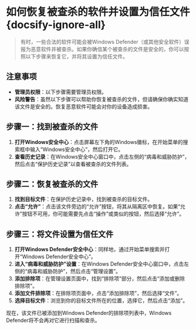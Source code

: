 # 如何恢复被查杀的软件并设置为信任文件 {docsify-ignore-all}

>有时，一些合法的软件可能会被Windows Defender（或其他安全软件）误报为恶意软件并被查杀。如果你确信某个被查杀的文件是安全的，你可以按照以下步骤来恢复它，并将其设置为信任文件。

## 注意事项

- &zwnj;**管理员权限**&zwnj;：以下步骤需要管理员权限。
- &zwnj;**风险警告**&zwnj;：虽然以下步骤可以帮助你恢复被查杀的文件，但请确保你确实知道该文件是安全的。恢复恶意软件可能会对你的设备造成损害。

## 步骤一：找到被查杀的文件

1. &zwnj;**打开Windows安全中心**&zwnj;：点击屏幕左下角的Windows徽标，在开始菜单的搜索框中输入“Windows安全中心”，然后打开它。
2. &zwnj;**查看历史记录**&zwnj;：在Windows安全中心窗口中，点击左侧的“病毒和威胁防护”，然后点击“保护历史记录”以查看被查杀的文件列表。

## 步骤二：恢复被查杀的文件

1. &zwnj;**找到目标文件**&zwnj;：在保护历史记录中，找到被查杀的目标文件。
2. &zwnj;**点击“允许”**&zwnj;：点击该文件旁边的“允许”按钮，将其从隔离区中恢复。如果“允许”按钮不可用，你可能需要先点击“操作”或类似的按钮，然后选择“允许”。

## 步骤三：将文件设置为信任文件

1. &zwnj;**打开Windows Defender安全中心**&zwnj;：同样地，通过开始菜单搜索并打开“Windows Defender安全中心”。
2. &zwnj;**进入“病毒和威胁防护”设置**&zwnj;：在Windows Defender安全中心窗口中，点击左侧的“病毒和威胁防护”，然后点击“管理设置”。
3. &zwnj;**添加排除项**&zwnj;：在管理设置页面中，找到“排除项”部分，然后点击“添加或删除排除项”。
4. &zwnj;**添加文件排除项**&zwnj;：在排除项页面中，点击“添加排除项”，然后选择“文件”。
5. &zwnj;**选择目标文件**&zwnj;：浏览到你的目标文件所在的位置，选择它，然后点击“添加”。

现在，该文件已被添加到Windows Defender的排除项列表中，Windows Defender将不会再对它进行扫描和查杀。
